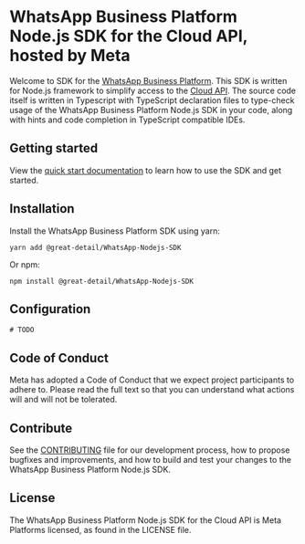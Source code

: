 <!-- Copyright (c) Meta Platforms, Inc. and affiliates.
All rights reserved.

This source code is licensed under the license found in the
LICENSE file in the root directory of this source tree.
-->

# WhatsApp Business Platform Node.js SDK for the Cloud API, hosted by Meta

Welcome to SDK for the [WhatsApp Business Platform](https://business.whatsapp.com/products/business-platform/). This SDK is written for Node.js framework to simplify access to the [Cloud API](https://developers.facebook.com/docs/whatsapp/cloud-api/). The source code itself is written in Typescript with TypeScript declaration files to type-check usage of the WhatsApp Business Platform Node.js SDK in your code, along with hints and code completion in TypeScript compatible IDEs.

## Getting started

View the [quick start documentation](https://whatsapp.github.io/WhatsApp-Nodejs-SDK/) to learn how to use the SDK and get started.

## Installation

Install the WhatsApp Business Platform SDK using yarn:

```shell
yarn add @great-detail/WhatsApp-Nodejs-SDK
```

Or npm:

```shell
npm install @great-detail/WhatsApp-Nodejs-SDK
```

## Configuration

```shell
# TODO
```

## Code of Conduct

Meta has adopted a Code of Conduct that we expect project participants to adhere to. Please read the full text so that you can understand what actions will and will not be tolerated.

## Contribute

See the [CONTRIBUTING](CONTRIBUTING.md) file for our development process, how to propose bugfixes and improvements, and how to build and test your changes to the WhatsApp Business Platform Node.js SDK.

## License

The WhatsApp Business Platform Node.js SDK for the Cloud API is Meta Platforms licensed, as found in the LICENSE file.
